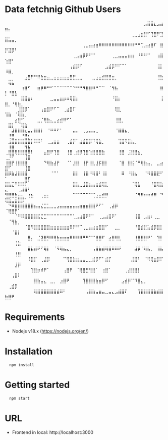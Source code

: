 # Data fetchnig Github Users
⠀⠀⠀⠀⠀⠀⠀⠀⠀⠀⠀⠀⠀⠀⠀⠀⠀⠀⠀⠀⠀⠀⠀⠀⠀⠀⠀⠀⠀⠀⠀⠀⠀⠀⠀⠀⠀⠀⠀⠀⠀⠀⠀⣠⣿⣿⣆⣠⣴⣶⡄⠀⠀⠀⠀⠀⠀ ⠀⠀⠀⠀⠀⠀⠀⠀⠀⠀⠀⠀⠀⠀⠀⠀⠀⠀⠀⠀⠀⠀⠀⠀⠀⠀⠀⠀⠀⠀⠀⠀⠀⠀⠀⠀⠀⠀⠀⢀⣀⣠⣶⣿⠋⢹⣿⠟⣹⣿⣥⣤⡀⠀⠀⠀⠀ ⠀⠀⠀⠀⠀⠀⠀⠀⠀⠀⠀⠀⠀⠀⠀⠀⠀⠀⠀⠀⠀⠀⠀⠀⢀⣀⣤⣴⣶⠿⠿⠿⠿⠿⠿⠿⠿⠿⠿⠿⠛⠛⢉⣠⣴⣿⠏⠀⣿⡟⣽⡿⠃⠀⠀⠀⠀ ⠀⠀⠀⠀⠀⠀⠀⠀⠀⠀⠀⠀⠀⠀⠀⠀⠀⠀⠀⠀⠀⢀⣠⣶⡿⠟⠋⠉⠀⠀⠀⠀⠀⢀⣀⣤⣤⣤⣶⣶⠀⠘⠛⠛⠉⠀⠀⢰⣿⢱⣿⠃⠀⠀⠀⠀⠀ ⠀⠀⠀⠀⠀⠀⠀⠀⠀⠀⠀⠀⠀⠀⠀⠀⠀⠀⠀⠀⢠⣾⡿⠋⠀⠀⠀⠀⠀⠀⠀⣠⣾⡿⠛⠋⠉⠁⠀⠀⠀⠀⠀⠀⠀⠀⠀⢸⡇⠸⣿⡀⠀⠀⠀⠀⠀ ⠀⠀⠀⠀⠀⠀⣠⣿⠟⠛⠿⣷⣶⣤⣀⣤⣤⣤⣤⣤⣿⣟⣀⣀⠀⠀⠀⣀⣠⣤⣾⣿⣿⣶⡀⠀⠀⠀⠀⠀⠀⠀⠀⠀⠀⠀⠀⢸⣷⠀⢿⣧⠀⠀⠀⠀⠀ ⠀⠀⠀⠀⠀⢰⣿⠋⠀⠀⣶⡿⠿⠛⠋⠉⠉⠉⠉⠉⠉⠙⠛⠛⠻⣿⣿⠿⠛⠉⠉⠀⠈⢻⣧⠀⠀⠀⠀⠀⠀⠀⠀⠀⠀⠀⠀⠀⣿⡇⠘⣿⣧⠀⠀⠀⠀ ⠀⠀⠀⠀⠀⣿⣿⣶⠆⠀⠀⠀⠀⠀⣀⣤⣤⣶⡶⠶⢿⣿⡆⠀⠀⠀⠀⠀⠀⠀⠀⠀⠀⠘⣿⡆⠀⠀⠀⠀⠀⠀⠀⠀⠀⠀⠀⠀⢸⣿⡀⠘⢿⣷⡀⠀⠀ ⠀⠀⠀⠀⣸⣿⡿⠁⠀⠀⠀⢠⣶⣿⠟⠋⠉⠀⢀⣴⣿⠏⠀⠀⠀⠀⠀⠀⠀⠀⠀⠀⠀⠀⢿⣇⠀⠀⠀⠀⠀⠀⠀⠀⠀⠀⠀⠀⠀⢹⣷⠀⠈⢿⣷⡀⠀ ⠀⠀⠀⣴⣿⠋⠀⠀⠀⠀⣀⡈⢿⣷⣄⣀⣴⣾⠿⠋⠁⠀⠀⠀⠀⠀⠀⠀⠀⠀⠀⠀⠀⠀⢸⣿⡀⠀⠀⠀⠀⠀⠀⠀⠀⠀⠀⠀⠀⠀⣿⡇⠀⠈⢿⣷⠀ ⠀⠀⣼⣿⣿⣿⣆⣤⡄⣿⣿⡇⠀⠈⠛⠛⠋⠁⠀⠀⠀⣤⡄⠀⢀⣠⣤⣤⣀⠀⠀⠀⠀⠀⠈⣿⣿⣦⡀⠀⠀⠀⠀⠀⠀⠀⠀⠀⠀⠀⢸⣿⠀⠀⠘⣿⡆ ⠀⣰⣿⣿⣿⣿⣿⣿⡇⠿⠿⠃⠀⢀⣠⣶⣶⠀⠀⢀⣾⡟⠁⣴⣾⣿⡿⠙⢿⣷⡀⠀⠀⠀⠀⢹⣿⠻⣿⣦⡀⠀⠀⠀⠀⠀⠀⠀⠀⠀⢸⣿⠀⠀⠀⢻⣧ ⢀⣿⣿⢿⣿⣿⣿⠿⠇⠀⠀⠀⣤⣿⠟⢹⣿⠀⠀⢸⣿⢀⣾⡿⢹⣿⢱⣿⣿⣿⣷⠀⠀⠀⠀⢸⣿⠀⣨⣿⣿⣦⡀⠀⠀⠀⠀⠀⠀⢀⡘⠋⠀⠀⠀⢸⣿ ⢸⣿⡟⢸⣿⣿⣿⠀⠀⠀⠀⠀⠙⢿⣷⣼⡟⠀⠀⠈⠁⣸⣿⠀⢸⡟⢸⣇⣸⡯⣿⡇⠀⠀⠀⠈⣿⠀⣿⣯⠈⠛⢿⣷⣤⡀⠀⣀⣴⣿⠋⠀⠀⠀⠀⢸⣿ ⣿⡿⣷⣼⣿⣿⣿⠀⠀⠀⠀⠀⠀⠀⠈⠉⠁⠀⠀⠀⠀⣿⡇⠀⢸⣿⠘⢿⣿⠃⢸⡇⠀⠀⠀⠀⠿⠀⠘⣿⣦⠀⠀⠈⠻⣿⣿⣟⠋⠁⠀⠀⠀⠀⠀⣿⡏ ⣿⣧⣍⠛⠿⠿⠏⠀⠀⠀⠀⠀⠀⠀⠀⠀⠀⠀⠀⠀⠀⣿⣧⣀⣸⣿⣦⣤⣶⣾⢿⣇⠀⠀⠀⠀⠀⠀⠀⠈⢿⣧⠀⠀⠀⠘⣿⢿⣷⣄⠀⠀⠀⢀⣼⣿⠃ ⢻⣿⣿⣷⣤⣄⠀⢰⣦⠀⠀⢀⣤⡄⠀⠀⠀⠀⠀⠀⠀⠉⠉⠉⠉⠉⠉⢉⣠⣤⣾⡿⠀⠀⠀⠀⠀⠀⠀⠀⠈⠻⠿⠶⠶⠾⠿⠀⠙⢿⣷⣤⣶⣿⡿⠁⠀ ⠀⠙⠿⣿⣿⣿⣿⣿⣿⣦⣤⣌⣉⣁⣀⣀⣠⣤⣤⣤⣤⣤⣤⣶⣶⣶⣿⣿⠟⠋⠁⠀⢀⣼⡿⠀⠀⠀⠀⠀⠀⠀⠀⠀⠀⠀⠀⠀⠀⠈⢿⣿⡟⠁⠀⠀⠀ ⠀⠀⠀⠈⠛⠿⣿⣿⣿⣿⣯⣍⣉⠉⠉⠉⠉⠉⠉⠉⠉⢁⣠⣴⣿⠟⠋⠁⠀⢀⣠⣴⣿⠟⠁⠀⠀⠀⠀⠀⢸⣿⠀⣠⣶⠆⢀⣀⠀⠀⠈⢻⣷⡀⠀⠀⠀ ⠀⠀⠀⠀⠀⠀⠈⣿⠻⣿⣿⣿⣿⣿⣶⣶⣶⣶⣶⣶⠿⠟⠛⠉⢀⣀⣤⣴⣶⣿⣿⠋⠀⠀⣀⡀⠀⠀⠀⠀⠘⣿⣾⣟⣥⣾⡿⣿⡇⠀⠀⠈⣿⡇⠀⠀⠀ ⠀⠀⠀⠀⠀⠀⠀⣿⡄⠀⣈⣽⣿⡻⠿⢿⣷⣶⣶⣶⠿⠿⠿⠿⠛⠛⠉⠉⣿⣿⠏⠀⣴⣿⢿⣇⠀⠀⠀⠀⢸⣿⣿⣿⠟⠁⠀⢹⡇⠀⠀⠀⢸⣷⠀⠀⠀ ⠀⠀⠀⠀⠀⠀⠀⣿⣧⣾⠟⠋⢿⡇⠀⠈⠻⢿⣦⣄⡀⠀⠀⠀⠀⠀⠀⢠⣿⣷⣾⢿⣿⠿⠿⠟⠀⠀⠀⠀⣼⡿⠈⢿⣧⡀⠀⢸⣧⠀⠀⠀⢸⣿⠀⠀⠀ ⠀⠀⠀⠀⠀⠀⠀⠸⣿⡏⠀⢀⣼⡿⠀⠀⠀⠀⠉⢻⣿⣷⣶⣤⣤⣀⣀⣾⡿⠋⠁⣾⡏⠀⠀⠀⠀⠀⠀⣼⣿⠃⠀⠈⠻⢿⣶⡿⠏⠀⠀⠀⣸⡿⠀⠀⠀ ⠀⠀⠀⠀⠀⠀⠀⠀⢹⣿⡶⠾⠟⠁⠀⠀⠀⠀⢠⣿⠟⠀⠈⢿⣿⣛⢻⣿⠁⠀⢰⣿⠁⠀⠀⠀⠀⢀⣼⣿⣿⡇⠀⠀⠀⠀⠀⠀⠀⠀⠀⢠⣿⠇⠀⠀⠀ ⠀⠀⠀⠀⠀⠀⠀⠀⠀⣿⣷⣤⣄⠀⣀⡀⠀⣰⣿⠟⠀⠀⠀⠀⢹⣿⣿⣿⣷⣶⡿⠋⠀⠀⠀⠀⣠⣾⡿⠉⠹⣿⣄⡀⠀⠀⠀⠀⠀⠀⢀⣾⡿⠀⠀⠀⠀ ⠀⠀⠀⠀⠀⠀⠀⠀⠀⢿⣿⣿⣿⣿⣿⣿⣾⠿⠃⠀⠀⠀⠀⠀⠀⢠⣿⣷⣤⣶⣤⣀⣤⣄⣠⣾⣿⠏⠀⠀⠀⢹⣿⣿⣿⣿⣷⣾⣿⣷⣿⠟⠀⠀⠀⠀⠀ ⠀⠀⠀⠀⠀⠀⠀⠀⠀

# Requirements
- Nodejs v18.x (https://nodejs.org/en/)

# Installation
```
  npm install
  ```
# Getting started
```
  npm start
  ```

# URL

- Frontend in local: http://localhost:3000